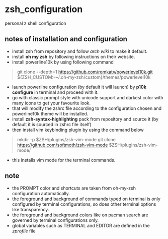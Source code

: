 # zsh_configuration
personal z shell configuration

## notes of installation and configuration
  * install zsh from repository and follow *arch wiki* to make it default.
  * install **oh my zsh** by following instructions on their website.
  * install powerline10k by using following command
> git clone --depth=1 https://github.com/romkatv/powerlevel10k.git ${ZSH_CUSTOM:-~/.oh-my-zsh/custom}/themes/powerlevel10k
  * launch powerline configuration (by default it will launch) by **p10k configure** in terminal and proceed with it.
  * go with classic prompt style with unicode support and darkest color with many icons to get your favourite look.
  * that will modify the zshrc file according to the configuration chosen and powerline10k theme will be installed.
  * install **zsh-syntax-highlighting** pack from repository and source it (by default it is sourced in zshrc file itself)
  * then install vim keybinding plugin by using the command below
> mkdir -p $ZSH/plugins/zsh-vim-mode
> git clone https://github.com/softmoth/zsh-vim-mode $ZSH/plugins/zsh-vim-mode/
  * this installs vim mode for the terminal commands.

## note
  * the PROMPT color and shortcuts are taken from oh-my-zsh configuration automatically.
  * the foreground and background of commands typed on terminal is only configured by terminal configurations, so does other terminal options like transparency.
  * the foreground and background colors like on pacman search are governed by terminal configurations only.
  * global variables such as TERMINAL and EDITOR are defined in the *zprofile* file
